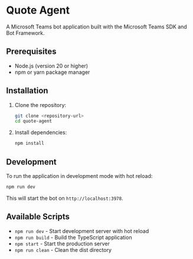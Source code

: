 # Quote Agent

A Microsoft Teams bot application built with the Microsoft Teams SDK and Bot Framework.

## Prerequisites

- Node.js (version 20 or higher)
- npm or yarn package manager

## Installation

1. Clone the repository:
   ```bash
   git clone <repository-url>
   cd quote-agent
   ```

2. Install dependencies:
   ```bash
   npm install
   ```

## Development

To run the application in development mode with hot reload:

```bash
npm run dev
```

This will start the bot on `http://localhost:3978`.

## Available Scripts

- `npm run dev` - Start development server with hot reload
- `npm run build` - Build the TypeScript application
- `npm start` - Start the production server
- `npm run clean` - Clean the dist directory